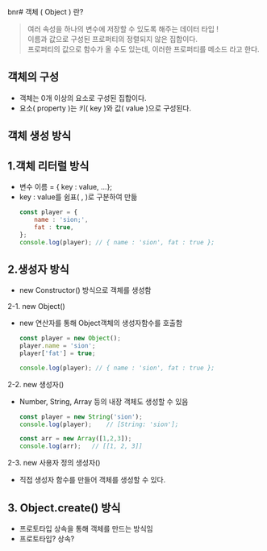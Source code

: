 bnr# 객체 ( Object ) 란?
> 여러 속성을 하나의 변수에 저장할 수 있도록 해주는 데이터 타입 ! </br> 이름과 값으로 구성된 프로퍼티의 정렬되지 않은 집합이다. </br> 프로퍼티의 값으로 함수가 올 수도 있는데, 이러한 프로퍼티를 메소드 라고 한다.
## 객체의 구성
- 객체는 0개 이상의 요소로 구성된 집합이다.
- 요소( property )는 키( key )와 값( value )으로 구성된다.
  

## 객체 생성 방식

## 1.객체 리터럴 방식
- 변수 이름 = { key : value, ...};
- key : value를 쉼표( , )로 구분하여 만듦
    ``` js
    const player = {
        name : 'sion;',
        fat : true,
    };
    console.log(player); // { name : 'sion', fat : true };
    ```

## 2.생성자 방식
- new Constructor() 방식으로 객체를 생성함

2-1. new Object()
- new 연산자를 통해 Object객체의 생성자함수를 호출함
    ``` js
    const player = new Object();
    player.name = 'sion';
    player['fat'] = true;

    console.log(player); // { name : 'sion', fat : true };
    ```
2-2. new 생성자()
- Number, String, Array 등의 내장 객체도 생성할 수 있음
    ``` js
    const player = new String('sion');
    console.log(player);    // [String: 'sion'];

    const arr = new Array([1,2,3]);
    console.log(arr);   // [[1, 2, 3]]
    ```
2-3. new 사용자 정의 생성자()
- 직접 생성자 함수를 만들어 객체를 생성할 수 있다.

## 3. Object.create() 방식
- 프로토타입 상속을 통해 객체를 만드는 방식임
- 프로토타입? 상속?